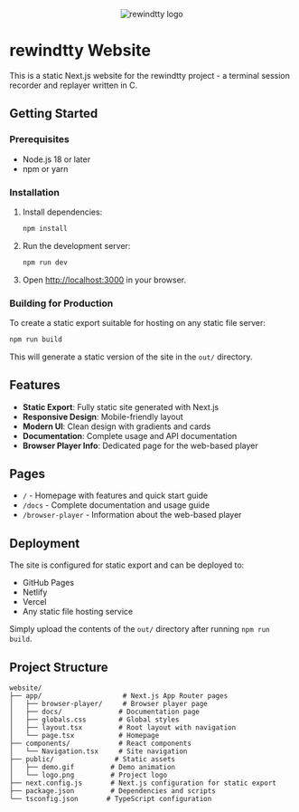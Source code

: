 <p align="center">
  <picture>
    <img style="max-width:200px;height:auto"  src="https://www.rewindtty.dev/assets/logo.png" alt="rewindtty logo">
  </picture>
</p>

# rewindtty Website

This is a static Next.js website for the rewindtty project - a terminal session recorder and replayer written in C.

## Getting Started

### Prerequisites

- Node.js 18 or later
- npm or yarn

### Installation

1. Install dependencies:
   ```bash
   npm install
   ```

2. Run the development server:
   ```bash
   npm run dev
   ```

3. Open [http://localhost:3000](http://localhost:3000) in your browser.

### Building for Production

To create a static export suitable for hosting on any static file server:

```bash
npm run build
```

This will generate a static version of the site in the `out/` directory.

## Features

- **Static Export**: Fully static site generated with Next.js
- **Responsive Design**: Mobile-friendly layout
- **Modern UI**: Clean design with gradients and cards
- **Documentation**: Complete usage and API documentation
- **Browser Player Info**: Dedicated page for the web-based player

## Pages

- `/` - Homepage with features and quick start guide
- `/docs` - Complete documentation and usage guide  
- `/browser-player` - Information about the web-based player

## Deployment

The site is configured for static export and can be deployed to:

- GitHub Pages
- Netlify
- Vercel
- Any static file hosting service

Simply upload the contents of the `out/` directory after running `npm run build`.

## Project Structure

```
website/
├── app/                    # Next.js App Router pages
│   ├── browser-player/     # Browser player page  
│   ├── docs/              # Documentation page
│   ├── globals.css        # Global styles
│   ├── layout.tsx         # Root layout with navigation
│   └── page.tsx           # Homepage
├── components/            # React components
│   └── Navigation.tsx     # Site navigation
├── public/               # Static assets
│   ├── demo.gif         # Demo animation
│   └── logo.png         # Project logo
├── next.config.js       # Next.js configuration for static export
├── package.json         # Dependencies and scripts
└── tsconfig.json       # TypeScript configuration
```

